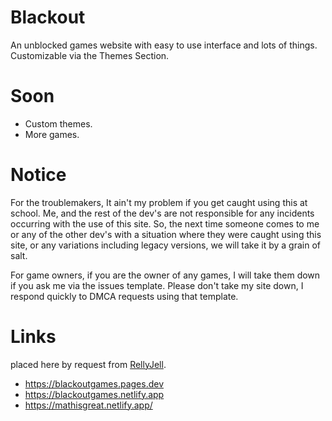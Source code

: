 # Blackout
An unblocked games website with easy to use interface and lots of things. Customizable via the Themes Section.

# Soon
- Custom themes.
- More games.
  
# Notice

For the troublemakers, It ain't my problem if you get caught using this at school. Me, and the rest of the dev's are not responsible for any incidents occurring with the use of this site. So, the next time someone comes to me or any of the other dev's with a situation where they were caught using this site, or any variations including legacy versions, we will take it by a grain of salt.

For game owners, if you are the owner of any games, I will take them down if you ask me via the issues template. Please don't take my site down, I respond quickly to DMCA requests using that template.

# Links
placed here by request from  [RellyJell](https://github.com/RellyJell).
- https://blackoutgames.pages.dev
- https://blackoutgames.netlify.app
- https://mathisgreat.netlify.app/
